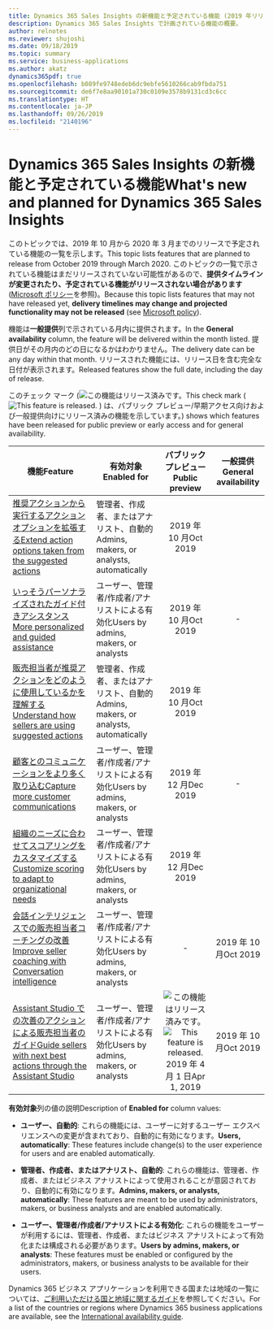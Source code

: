 ```yaml
---
title: Dynamics 365 Sales Insights の新機能と予定されている機能 (2019 年リリース ウェーブ 2)
description: Dynamics 365 Sales Insights で計画されている機能の概要。
author: relnotes
ms.reviewer: shujoshi
ms.date: 09/18/2019
ms.topic: summary
ms.service: business-applications
ms.author: akatz
dynamics365pdf: true
ms.openlocfilehash: b089fe9748edeb6dc9ebfe5610266cab9fbda751
ms.sourcegitcommit: de6f7e8aa90101a730c0109e3578b9131cd3c6cc
ms.translationtype: HT
ms.contentlocale: ja-JP
ms.lasthandoff: 09/26/2019
ms.locfileid: "2140196"
---
```

# <a name="whats-new-and-planned-for-dynamics-365-sales-insights"></a><span data-ttu-id="f9557-103">Dynamics 365 Sales Insights の新機能と予定されている機能</span><span class="sxs-lookup"><span data-stu-id="f9557-103">What's new and planned for Dynamics 365 Sales Insights</span></span>

<span data-ttu-id="f9557-104">このトピックでは、2019 年 10 月から 2020 年 3 月までのリリースで予定されている機能の一覧を示します。</span><span class="sxs-lookup"><span data-stu-id="f9557-104">This topic lists features that are planned to release from October 2019 through March 2020.</span></span> <span data-ttu-id="f9557-105">このトピックの一覧で示されている機能はまだリリースされていない可能性があるので、**提供タイムラインが変更されたり、予定されている機能がリリースされない場合があります** ([Microsoft ポリシー](https://go.microsoft.com/fwlink/p/?linkid=2007332)を参照)。</span><span class="sxs-lookup"><span data-stu-id="f9557-105">Because this topic lists features that may not have released yet, **delivery timelines may change and projected functionality may not be released** (see [Microsoft policy](https://go.microsoft.com/fwlink/p/?linkid=2007332)).</span></span>

<span data-ttu-id="f9557-106">機能は**一般提供**列で示されている月内に提供されます。</span><span class="sxs-lookup"><span data-stu-id="f9557-106">In the **General availability** column, the feature will be delivered within the month listed.</span></span> <span data-ttu-id="f9557-107">提供日がその月内のどの日になるかはわかりません。</span><span class="sxs-lookup"><span data-stu-id="f9557-107">The delivery date can be any day within that month.</span></span> <span data-ttu-id="f9557-108">リリースされた機能には、リリース日を含む完全な日付が表示されます。</span><span class="sxs-lookup"><span data-stu-id="f9557-108">Released features show the full date, including the day of release.</span></span>

<span data-ttu-id="f9557-109">このチェック マーク (![この機能はリリース済みです。](/dynamics365-release-plan/media/green-checkmark.png "この機能はリリース済みです。")</span><span class="sxs-lookup"><span data-stu-id="f9557-109">This check mark (![This feature is released.](/dynamics365-release-plan/media/green-checkmark.png "This feature is released.")</span></span> <span data-ttu-id="f9557-110">) は、パブリック プレビュー/早期アクセス向けおよび一般提供向けにリリース済みの機能を示しています。</span><span class="sxs-lookup"><span data-stu-id="f9557-110">) shows which features have been released for public preview or early access and for general availability.</span></span>

| <span data-ttu-id="f9557-111">機能</span><span class="sxs-lookup"><span data-stu-id="f9557-111">Feature</span></span>    | <span data-ttu-id="f9557-112">有効対象</span><span class="sxs-lookup"><span data-stu-id="f9557-112">Enabled for</span></span>    |  <span data-ttu-id="f9557-113">パブリック プレビュー</span><span class="sxs-lookup"><span data-stu-id="f9557-113">Public preview</span></span> |  <span data-ttu-id="f9557-114">一般提供</span><span class="sxs-lookup"><span data-stu-id="f9557-114">General availability</span></span> | 
| ---------- |---------------- | :---------------: |:--------------: |
 | [<span data-ttu-id="f9557-115">推奨アクションから実行するアクション オプションを拡張する</span><span class="sxs-lookup"><span data-stu-id="f9557-115">Extend action options taken from the suggested actions</span></span>](extend-action-options-taken-suggested-actions.md) | <span data-ttu-id="f9557-116">管理者、作成者、またはアナリスト、自動的</span><span class="sxs-lookup"><span data-stu-id="f9557-116">Admins, makers, or analysts, automatically</span></span> | <span data-ttu-id="f9557-117">2019 年 10 月</span><span class="sxs-lookup"><span data-stu-id="f9557-117">Oct 2019</span></span>| | 
| [<span data-ttu-id="f9557-118">いっそうパーソナライズされたガイド付きアシスタンス</span><span class="sxs-lookup"><span data-stu-id="f9557-118">More personalized and guided assistance</span></span>](more-personalized-assistant-sellers.md) | <span data-ttu-id="f9557-119">ユーザー、管理者/作成者/アナリストによる有効化</span><span class="sxs-lookup"><span data-stu-id="f9557-119">Users by admins, makers, or analysts</span></span>| <span data-ttu-id="f9557-120">2019 年 10 月</span><span class="sxs-lookup"><span data-stu-id="f9557-120">Oct 2019</span></span>|- | 
 | [<span data-ttu-id="f9557-121">販売担当者が推奨アクションをどのように使用しているかを理解する</span><span class="sxs-lookup"><span data-stu-id="f9557-121">Understand how sellers are using suggested actions</span></span>](understand-how-sellers-are-using-suggested-actions.md) | <span data-ttu-id="f9557-122">管理者、作成者、またはアナリスト、自動的</span><span class="sxs-lookup"><span data-stu-id="f9557-122">Admins, makers, or analysts, automatically</span></span> | <span data-ttu-id="f9557-123">2019 年 10 月</span><span class="sxs-lookup"><span data-stu-id="f9557-123">Oct 2019</span></span>| | 
| [<span data-ttu-id="f9557-124">顧客とのコミュニケーションをより多く取り込む</span><span class="sxs-lookup"><span data-stu-id="f9557-124">Capture more customer communications</span></span>](capture-more-customer-communications.md) | <span data-ttu-id="f9557-125">ユーザー、管理者/作成者/アナリストによる有効化</span><span class="sxs-lookup"><span data-stu-id="f9557-125">Users by admins, makers, or analysts</span></span>| <span data-ttu-id="f9557-126">2019 年 12 月</span><span class="sxs-lookup"><span data-stu-id="f9557-126">Dec 2019</span></span>|- | 
| [<span data-ttu-id="f9557-127">組織のニーズに合わせてスコアリングをカスタマイズする</span><span class="sxs-lookup"><span data-stu-id="f9557-127">Customize scoring to adapt to organizational needs</span></span>](customize-scoring-adapt-organizational-needs.md) | <span data-ttu-id="f9557-128">ユーザー、管理者/作成者/アナリストによる有効化</span><span class="sxs-lookup"><span data-stu-id="f9557-128">Users by admins, makers, or analysts</span></span>| <span data-ttu-id="f9557-129">2019 年 12 月</span><span class="sxs-lookup"><span data-stu-id="f9557-129">Dec 2019</span></span>| | 
| [<span data-ttu-id="f9557-130">会話インテリジェンスでの販売担当者コーチングの改善</span><span class="sxs-lookup"><span data-stu-id="f9557-130">Improve seller coaching with Conversation intelligence</span></span>](improve-seller-coaching-conversation-intelligence.md) | <span data-ttu-id="f9557-131">ユーザー、管理者/作成者/アナリストによる有効化</span><span class="sxs-lookup"><span data-stu-id="f9557-131">Users by admins, makers, or analysts</span></span>| -|<span data-ttu-id="f9557-132">2019 年 10 月</span><span class="sxs-lookup"><span data-stu-id="f9557-132">Oct 2019</span></span> | 
| [<span data-ttu-id="f9557-133">Assistant Studio での次善のアクションによる販売担当者のガイド</span><span class="sxs-lookup"><span data-stu-id="f9557-133">Guide sellers with next best actions through the Assistant Studio</span></span>](guide-sellers-next-best-actions-through-assistant-studio.md) | <span data-ttu-id="f9557-134">ユーザー、管理者/作成者/アナリストによる有効化</span><span class="sxs-lookup"><span data-stu-id="f9557-134">Users by admins, makers, or analysts</span></span>| <span data-ttu-id="f9557-135">![この機能はリリース済みです。](/dynamics365-release-plan/media/green-checkmark.png "この機能はリリース済みです。")</span><span class="sxs-lookup"><span data-stu-id="f9557-135">![This feature is released.](/dynamics365-release-plan/media/green-checkmark.png "This feature is released.")</span></span> <span data-ttu-id="f9557-136">2019 年 4 月 1 日</span><span class="sxs-lookup"><span data-stu-id="f9557-136">Apr 1, 2019</span></span>|<span data-ttu-id="f9557-137">2019 年 10 月</span><span class="sxs-lookup"><span data-stu-id="f9557-137">Oct 2019</span></span> | 

<span data-ttu-id="f9557-138">**有効対象**列の値の説明</span><span class="sxs-lookup"><span data-stu-id="f9557-138">Description of **Enabled for** column values:</span></span>

- <span data-ttu-id="f9557-139">**ユーザー、自動的**: これらの機能には、ユーザーに対するユーザー エクスペリエンスへの変更が含まれており、自動的に有効になります。</span><span class="sxs-lookup"><span data-stu-id="f9557-139">**Users, automatically**: These features include change(s) to the user experience for users and are enabled automatically.</span></span>

- <span data-ttu-id="f9557-140">**管理者、作成者、またはアナリスト、自動的**: これらの機能は、管理者、作成者、またはビジネス アナリストによって使用されることが意図されており、自動的に有効になります。</span><span class="sxs-lookup"><span data-stu-id="f9557-140">**Admins, makers, or analysts, automatically**: These features are meant to be used by administrators, makers, or business analysts and are enabled automatically.</span></span>

- <span data-ttu-id="f9557-141">**ユーザー、管理者/作成者/アナリストによる有効化**: これらの機能をユーザーが利用するには、管理者、作成者、またはビジネス アナリストによって有効化または構成される必要があります。</span><span class="sxs-lookup"><span data-stu-id="f9557-141">**Users by admins, makers, or analysts**: These features must be enabled or configured by the administrators, makers, or business analysts to be available for their users.</span></span>


<span data-ttu-id="f9557-142">Dynamics 365 ビジネス アプリケーションを利用できる国または地域の一覧については、[ご利用いただける国と地域に関するガイド](https://aka.ms/dynamics_365_international_availability_deck)を参照してください。</span><span class="sxs-lookup"><span data-stu-id="f9557-142">For a list of the countries or regions where Dynamics 365 business applications are available, see the [International availability guide](https://aka.ms/dynamics_365_international_availability_deck).</span></span> 
